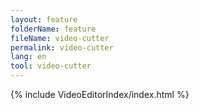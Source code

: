 ```yaml
---
layout: feature
folderName: feature
fileName: video-cutter
permalink: video-cutter
lang: en
tool: video-cutter
---
```


{% include VideoEditorIndex/index.html %}

   